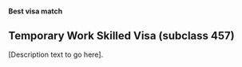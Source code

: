 #### Best visa match

## Temporary Work Skilled Visa (subclass 457)

[Description text to go here].

